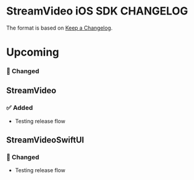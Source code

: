 # StreamVideo iOS SDK CHANGELOG

The format is based on [Keep a Changelog](https://keepachangelog.com/en/1.0.0/).

# Upcoming

### 🔄 Changed

## StreamVideo

### ✅ Added

- Testing release flow

## StreamVideoSwiftUI

### 🔄 Changed

- Testing release flow
